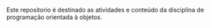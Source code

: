 Este repositorio é destinado as atividades e conteúdo da disciplina de programação orientada à objetos.
